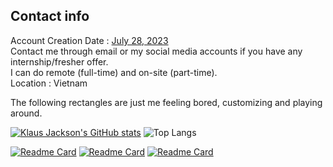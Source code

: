 ## Contact info
Account Creation Date : [July 28, 2023](https://github.com/KlausJackson?tab=overview&from=2023-07-01&to=2023-07-31) <br>
Contact me through email or my social media accounts if you have any internship/fresher offer. <br>
I can do remote (full-time) and on-site (part-time). <br>
Location : Vietnam <br>


The following rectangles are just me feeling bored, customizing and playing around. <br>

[![Klaus Jackson's GitHub stats](https://github-readme-stats.vercel.app/api?username=klausjackson&show_icons=true&hide=prs,contribs&theme=transparent&text_color=797ef6&rank_icon=percentile&show=discussions_started,discussions_answered)](https://github.com/anuraghazra/github-readme-stats)
![Top Langs](https://github-readme-stats.vercel.app/api/top-langs/?username=KlausJackson&layout=compact&show_icons=true&theme=transparent&text_color=797ef6)

[![Readme Card](https://github-readme-stats.vercel.app/api/pin/?username=klausjackson&show_icons=true&theme=transparent&text_color=797ef6&repo=Student-Management-System)](https://github.com/KlausJackson/Student-Management-System)
[![Readme Card](https://github-readme-stats.vercel.app/api/pin/?username=klausjackson&show_icons=true&theme=transparent&text_color=797ef6&repo=DataStructures_Algorithms)](https://github.com/KlausJackson/DataStructures_Algorithms)
[![Readme Card](https://github-readme-stats.vercel.app/api/pin/?username=klausjackson&show_icons=true&theme=transparent&text_color=797ef6&repo=Chat-Room)](https://github.com/KlausJackson/Chat-Room)
